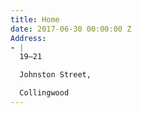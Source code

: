 ```yaml
---
title: Home
date: 2017-06-30 00:00:00 Z
Address:
- |
  19—21

  Johnston Street,

  Collingwood
---
```


